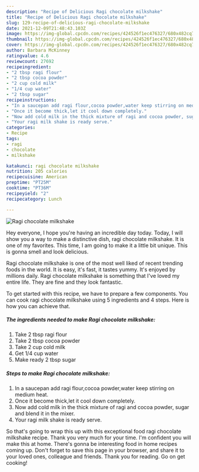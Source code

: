 ```yaml
---
description: "Recipe of Delicious Ragi chocolate milkshake"
title: "Recipe of Delicious Ragi chocolate milkshake"
slug: 129-recipe-of-delicious-ragi-chocolate-milkshake
date: 2021-12-09T21:48:43.103Z
image: https://img-global.cpcdn.com/recipes/424526f1ec476327/680x482cq70/ragi-chocolate-milkshake-recipe-main-photo.jpg
thumbnail: https://img-global.cpcdn.com/recipes/424526f1ec476327/680x482cq70/ragi-chocolate-milkshake-recipe-main-photo.jpg
cover: https://img-global.cpcdn.com/recipes/424526f1ec476327/680x482cq70/ragi-chocolate-milkshake-recipe-main-photo.jpg
author: Barbara McKinney
ratingvalue: 4.6
reviewcount: 27692
recipeingredient:
- "2 tbsp ragi flour"
- "2 tbsp cocoa powder"
- "2 cup cold milk"
- "1/4 cup water"
- "2 tbsp sugar"
recipeinstructions:
- "In a saucepan add ragi flour,cocoa powder,water keep stirring on medium heat."
- "Once it become thick,let it cool down completely."
- "Now add cold milk in the thick mixture of ragi and cocoa powder, sugar and blend it in the mixer."
- "Your ragi milk shake is ready serve."
categories:
- Recipe
tags:
- ragi
- chocolate
- milkshake

katakunci: ragi chocolate milkshake 
nutrition: 205 calories
recipecuisine: American
preptime: "PT25M"
cooktime: "PT36M"
recipeyield: "2"
recipecategory: Lunch

---
```



![Ragi chocolate milkshake](https://img-global.cpcdn.com/recipes/424526f1ec476327/680x482cq70/ragi-chocolate-milkshake-recipe-main-photo.jpg)

Hey everyone, I hope you're having an incredible day today. Today, I will show you a way to make a distinctive dish, ragi chocolate milkshake. It is one of my favorites. This time, I am going to make it a little bit unique. This is gonna smell and look delicious.

Ragi chocolate milkshake is one of the most well liked of recent trending foods in the world. It is easy, it's fast, it tastes yummy. It's enjoyed by millions daily. Ragi chocolate milkshake is something that I've loved my entire life. They are fine and they look fantastic.




To get started with this recipe, we have to prepare a few components. You can cook ragi chocolate milkshake using 5 ingredients and 4 steps. Here is how you can achieve that.

<!--inarticleads1-->

##### The ingredients needed to make Ragi chocolate milkshake:

1. Take 2 tbsp ragi flour
1. Take 2 tbsp cocoa powder
1. Take 2 cup cold milk
1. Get 1/4 cup water
1. Make ready 2 tbsp sugar




<!--inarticleads2-->

##### Steps to make Ragi chocolate milkshake:

1. In a saucepan add ragi flour,cocoa powder,water keep stirring on medium heat.
1. Once it become thick,let it cool down completely.
1. Now add cold milk in the thick mixture of ragi and cocoa powder, sugar and blend it in the mixer.
1. Your ragi milk shake is ready serve.




So that's going to wrap this up with this exceptional food ragi chocolate milkshake recipe. Thank you very much for your time. I'm confident you will make this at home. There's gonna be interesting food in home recipes coming up. Don't forget to save this page in your browser, and share it to your loved ones, colleague and friends. Thank you for reading. Go on get cooking!
